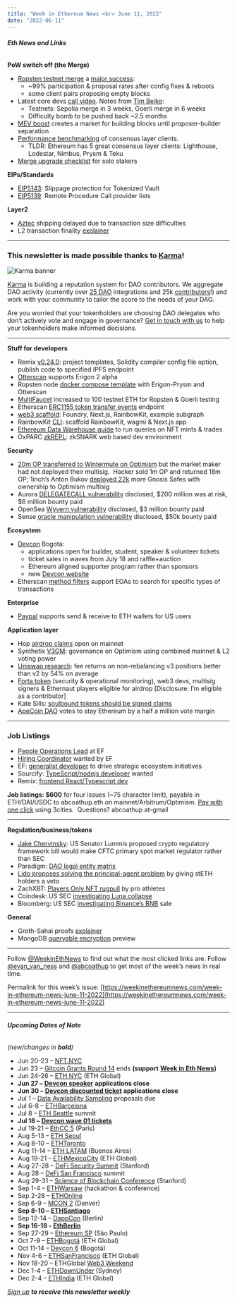 ```yaml
---
title: "Week in Ethereum News <br> June 11, 2022"
date: "2022-06-11"
---
```


###### **Eth News and Links**

**PoW switch off (the Merge)**

- [Ropsten testnet merge](https://twitter.com/parithosh_j/status/1534653280147718148) a [major success](https://twitter.com/dannyryan/status/1534928763057631232):
    - ~99% participation & proposal rates after config fixes & reboots
    - some client pairs proposing empty blocks
- Latest core devs [call video](https://www.youtube.com/watch?v=dByC5Bw8DvU&t=470s). Notes from [Tim Beiko](https://twitter.com/TimBeiko/status/1535310908997570560):
    - Testnets: Sepolia merge in 3 weeks, Goerli merge in 6 weeks
    - Difficulty bomb to be pushed back ~2.5 months
- [MEV boost](https://writings.flashbots.net/writings/why-run-mevboost/) creates a market for building blocks until proposer-builder separation
- [Performance benchmarking](https://medium.com/@migalabs/analysis-of-ethereum-2-consensus-clients-dfede8e0145e) of consensus layer clients.
    - TLDR: Ethereum has 5 great consensus layer clients: Lighthouse, Lodestar, Nimbus, Prysm & Teku
- [Merge upgrade checklist](https://www.coincashew.com/coins/overview-eth/ethereum-merge-upgrade-checklist-for-home-stakers-and-validators) for solo stakers

**EIPs/Standards**

- [EIP5143](https://github.com/ethereum/EIPs/pull/5143/files): Slippage protection for Tokenized Vault
- [EIP5139](https://github.com/ethereum/EIPs/pull/5139/files): Remote Procedure Call provider lists

**Layer2**

- [Aztec](https://twitter.com/aztecnetwork/status/1535024615969263616) shipping delayed due to transaction size difficulties
- L2 transaction finality [explainer](https://twitter.com/bkiepuszewski/status/1533347284817174528)

* * *

### **This newsletter is made possible thanks to** [**Karma**](https://www.showkarma.xyz/)**!**

![Karma banner](https://weekinethereumnews.com/wp-content/uploads/2022/06/wie-karma-banner-1024x341.png)

[](https://substackcdn.com/image/fetch/f_auto,q_auto:good,fl_progressive:steep/https%3A%2F%2Fbucketeer-e05bbc84-baa3-437e-9518-adb32be77984.s3.amazonaws.com%2Fpublic%2Fimages%2Ffdf97a4e-d7f7-4229-bdf8-cf481e04240a_1500x500.png)

[Karma](http://www.showkarma.xyz/) is building a reputation system for DAO contributors. We aggregate DAO activity (currently over [25 DAO](http://www.showkarma.xyz/daos) integrations and 25k [contributors](http://www.showkarma.xyz/#search-profile)!) and work with your community to tailor the score to the needs of your DAO. 

Are you worried that your tokenholders are choosing DAO delegates who don’t actively vote and engage in governance? [Get in touch with us](https://docs.google.com/forms/d/e/1FAIpQLSdyJGG1CK2mzU0jc8FgDaeJyv-zzn6BeSOavfIh3UqeJWiZnA/viewform) to help your tokenholders make informed decisions.

* * *

**Stuff for developers**

- Remix [v0.24.0](https://medium.com/remix-ide/remix-0-24-0-release-4baf7361d1fc): project templates, Solidity compiler config file option, publish code to specified IPFS endpoint
- [Otterscan](https://twitter.com/wmitsuda/status/1533640148444925952) supports Erigon 2 alpha
- Ropsten node [docker compose template](https://gist.github.com/wmitsuda/ce2f5744fffcf90ddf8f07f032d3319c) with Erigon-Prysm and Otterscan 
- [MultiFaucet](https://faucet.paradigm.xyz/) increased to 100 testnet ETH for Ropsten & Goerli testing
- Etherscan [ERC1155 token transfer events](https://twitter.com/etherscan/status/1534141366590373888) endpoint
- [web3 scaffold](https://github.com/holic/web3-scaffold#readme): Foundry, Next.js, RainbowKit, example subgraph
- RainbowKit [CLI](https://twitter.com/markdalgleish/status/1533980822554177541): scaffold RainbowKit, wagmi & Next.js app
- [Ethereum Data Warehouse guide](https://tokenflow.live/blog/user-guide) to run queries on NFT mints & trades
- OxPARC [zkREPL](https://0xparc.org/blog/zkrepl): zkSNARK web based dev environment

**Security**

- [20m OP transferred to Wintermute on Optimism](https://gov.optimism.io/t/message-to-optimism-community-from-wintermute/2595) but the market maker had not deployed their multisig.  Hacker sold 1m OP and returned 18m OP; 1inch’s Anton Bukov [deployed 22k](https://twitter.com/k06a/status/1534849386819334145) more Gnosis Safes with ownership to Optimism multisig
- Aurora [DELEGATECALL vulnerability](https://aurora.dev/blog/aurora-mitigates-its-inflation-vulnerability) disclosed, $200 million was at risk, $6 million bounty paid
- OpenSea [Wyvern vulnerability](https://nft.mirror.xyz/VdF3BYwuzXgLrJglw5xF6CHcQfAVbqeJVtueCr4BUzs) disclosed, $3 million bounty paid
- Sense [oracle manipulation vulnerability](https://medium.com/sensefinance/disclosure-fixing-a-critical-bug-in-the-sense-space-oracle-42a0bed65bc2) disclosed, $50k bounty paid

**Ecosystem**

- [Devcon](https://blog.ethereum.org/2022/06/06/devcon-vi-details/) Bogotá:
    - applications open for builder, student, speaker & volunteer tickets 
    - ticket sales in waves from July 18 and raffle+auction 
    - Ethereum aligned supporter program rather than sponsors 
    - new [Devcon website](https://devcon.org/)
- Etherscan [method filters](https://twitter.com/etherscan/status/1533778322551115776) support EOAs to search for specific types of transactions

**Enterprise**

- [Paypal](https://newsroom.paypal-corp.com/2022-06-07-PayPal-Users-Can-Now-Transfer-Send-and-Receive-Bitcoin-Ethereum-Bitcoin-Cash-and-Litecoin) supports send & receive to ETH wallets for US users

**Application layer**

- Hop [airdrop claims](https://twitter.com/HopProtocol/status/1534963591698427909) open on mainnet
- Synthetix [V3GM](https://blog.synthetix.io/v3gm/): governance on Optimism using combined mainnet & L2 voting power
- [Uniswap research](https://uniswap.org/blog/fee-returns): fee returns on non-rebalancing v3 positions better than v2 by 54% on average
- [Forta token](https://forta.org/blog/fort-airdrop/) (security & operational monitoring), web3 devs, multisig signers & Ethernaut players eligible for airdrop \[Disclosure: I’m eligible as a contributor\]
- Kate Sills: [soulbound tokens should be signed claims](https://katelynsills.com/blockchain/soulbound-tokens/)
- [ApeCoin DAO](https://snapshot.org/#/apecoin.eth/proposal/0x367eecaffc20976a4f913154eceb61279793b06ac0ad93ab948d2d3b207ff860) votes to stay Ethereum by a half a million vote margin

* * *

### **Job Listings**

- [People Operations Lead](https://jobs.lever.co/ethereumfoundation/8046bbe5-6343-4ecf-8296-37dc2a5bf915?lever-origin=applied&lever-source%5B%5D=Week%20in%20Ethereum) at EF
- [Hiring Coordinator](https://jobs.lever.co/ethereumfoundation/7f5bf10b-ea68-4364-a378-e34ae345a212?lever-origin=applied&lever-source%5B%5D=Week%20in%20Ethereum) wanted by EF
- EF: [generalist developer](https://jobs.lever.co/ethereumfoundation/6b80a26f-7db3-4415-8339-a3543a967998?lever-origin=applied&lever-source%5B%5D=Week%20in%20Ethereum) to drive strategic ecosystem initiatives
- Sourcify: [TypeScript/nodejs developer](https://jobs.lever.co/ethereumfoundation/db85cf1d-6ffd-42a6-8f0d-f5a91c6ddf4a?lever-origin=applied&lever-source%5B%5D=Week%20in%20Ethereum) wanted
- Remix: [frontend React/Typescript dev](https://jobs.lever.co/ethereumfoundation/2c293808-48ed-4994-b0e0-14a8986e6ff3)

**Job listings: $600** for four issues (~75 character limit), payable in ETH/DAI/USDC to abcoathup.eth on mainnet/Arbitrum/Optimism. [Pay with one click](https://3cities.xyz/#/pay?c=H4sIAHqco2IAAyXOMU6EQBSA4atMqVbAgGjJuqzGmI3JrrHcDMODnQAz5L03ERsTLey9gtJop8bGUk-xt5HE4m-__A_vPbreEZRZjQAdWH58ZZeVJQLR7iAYQglFKeNYVipJ0mQR5EWYSpCRnB_F4fEijZPopJqFz5v-Z9xg3_-O1jHsTq8BGmGsyHkLCL4TS7ghce4KcWGIja1F5XDKozBEHkjs3aWJ0FuFSjOgaE1neP-jdbXRqs2IgNdGN4AvV6v5t-qct5zRzNRL3xWAZzCsGCf3LRgiqWV8GASfxKgY6ttLhGq6sBro_otdA_afygfdejLO0tM4qes_d-LI2xABAAA) using 3cities.  Questions? abcoathup at-gmail

* * *

**Regulation/business/tokens**

- [Jake Chervinsky](https://twitter.com/jchervinsky/status/1534158129331589123): US Senator Lummis proposed crypto regulatory framework bill would make CFTC primary spot market regulator rather than SEC
- Paradigm: [DAO legal entity matrix](https://daos.paradigm.xyz/)
- [Lido proposes solving the principal-agent problem](https://research.lido.fi/t/ldo-steth-dual-governance/2382) by giving stETH holders a veto
- ZachXBT: [Players Only NFT rugpull](https://twitter.com/zachxbt/status/1534537264637825024) by pro athletes
- Coindesk: US SEC [investigating Luna collapse](https://www.coindesk.com/policy/2022/06/09/sec-investigating-company-behind-terrausd-stablecoin-report/)
- Bloomberg: US SEC [investigating Binance’s BNB](https://www.bloomberg.com/news/articles/2022-06-06/us-probes-binance-over-token-that-is-now-world-s-fifth-largest) sale

**General**

- Groth-Sahai proofs [explainer](https://crypto.ethereum.org/blog/groth-sahai-blogpost)
- MongoDB [queryable encryption](https://www.mongodb.com/blog/post/mongodb-releases-queryable-encryption-preview) preview

* * *

Follow [@WeekinEthNews](https://twitter.com/WeekInEthNews) to find out what the most clicked links are. Follow [@evan\_van\_ness](https://twitter.com/evan_van_ness) and [@abcoathup](https://twitter.com/abcoathup) to get most of the week’s news in real time.

Permalink for this week’s issue: [https://weekinethereumnews.com/week-in-ethereum-news-june-11-2022](https://weekinethereumnews.com/week-in-ethereum-news-june-11-2022)

* * *

###### **Upcoming Dates of Note**

_(new/changes in_ **_bold_**_)_

- Jun 20-23 – [NFT.NYC](https://www.nft.nyc/)
- Jun 23 – [Gitcoin Grants Round 14](https://gitcoin.co/grants/) ends **(support** [**Week in Eth News**](https://gitcoin.co/grants/2785/week-in-ethereum-news)**)**
- Jun 24-26 – [ETH NYC](https://nyc.ethglobal.co/) (ETH Global)
- **Jun 27 –** [**Devcon speaker**](https://devcon.org/en/applications/) **applications close**
- **Jun 30 –** [**Devcon discounted ticket**](https://devcon.org/en/tickets/) **applications close**
- Jul 1 – [Data Availability Sampling](https://github.com/ethereum/requests-for-proposals/blob/master/open-rfps/das.md) proposals due
- Jul 6-8 – [ETHBarcelona](https://ethbarcelona.com/)
- Jul 8 – [ETH Seattle](https://2022.ethseattle.org/) summit
- **Jul 18 –** [**Devcon wave 01 tickets**](https://devcon.org/en/tickets/)
- Jul 19-21 – [EthCC 5](https://ethcc.io/) (Paris)
- Aug 5-13 – [ETH Seoul](https://2022.ethseoul.org/)
- Aug 8-10 – [ETHToronto](https://www.ethtoronto.ca/)
- Aug 11-14 – [ETH LATAM](https://twitter.com/ethlatam/status/1524146640474587137) (Buenos Aires)
- Aug 19-21 – [ETHMexicoCity](https://mexico.ethglobal.com/) (ETH Global)
- Aug 27-28 – [DeFi Security Summit](https://defisecuritysummit.org/) (Stanford)
- Aug 28 – [DeFi San Francisco](https://2022.defi-sf.com/) summit
- Aug 29-31 – [Science of Blockchain Conference](https://cbr.stanford.edu/sbc22/) (Stanford)
- Sep 1-4 – [ETHWarsaw](https://ethwarsaw.dev/) (hackathon & conference)
- Sep 2-28 – [ETHOnline](https://online.ethglobal.com/')
- Sep 6-9 – [MCON 2](https://www.mcon.fun/) (Denver)
- **Sep 8-10 –** [**ETHSantiago**](https://twitter.com/EthereumStgo)
- Sep 12-14 – [DappCon](https://www.dappcon.io/) (Berlin)
- **Sep 16-18 -** [**EthBerlin**](https://ethberlin.ooo/)
- Sep 27-29 – [Ethereum SP](https://twitter.com/Ethereum_Brasil/status/1530320916667895808) (São Paulo)
- Oct 7-9 – [ETHBogotá](https://bogota.ethglobal.com/) (ETH Global)
- Oct 11-14 – [Devcon 6](https://blog.ethereum.org/2022/02/18/colombia-in-2022-redux/) (Bogotá)
- Nov 4-6 – [ETHSanFrancisco](https://sf.ethglobal.com/) (ETH Global)
- Nov 18-20 – ETHGlobal [Web3 Weekend](https://web3weekend.ethglobal.com/)
- Dec 1-4 – [ETHDownUnder](https://ethdownunder.com/) (Sydney)
- Dec 2-4 – [ETHIndia](https://ethindia.co/) (ETH Global)

[_Sign up_](https://weekinethereum.substack.com/subscribe#about) **_to receive this newsletter weekly_**
